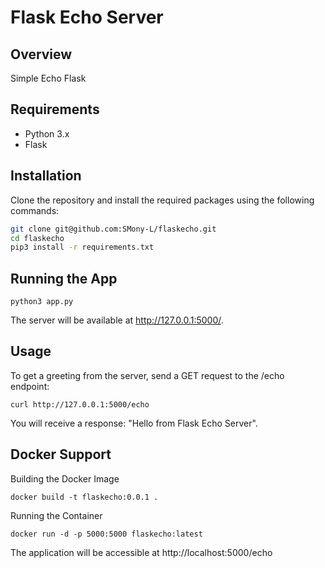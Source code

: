 # Flask Echo Server

## Overview

Simple Echo Flask

## Requirements

- Python 3.x
- Flask

## Installation

Clone the repository and install the required packages using the following commands:

```bash
git clone git@github.com:SMony-L/flaskecho.git
cd flaskecho
pip3 install -r requirements.txt
```

## Running the App
```
python3 app.py
```

The server will be available at http://127.0.0.1:5000/.

## Usage
To get a greeting from the server, send a GET request to the /echo endpoint:

```
curl http://127.0.0.1:5000/echo
```

You will receive a response: "Hello from Flask Echo Server".

## Docker Support
Building the Docker Image
```
docker build -t flaskecho:0.0.1 .
```

Running the Container
```
docker run -d -p 5000:5000 flaskecho:latest
```
The application will be accessible at http://localhost:5000/echo
